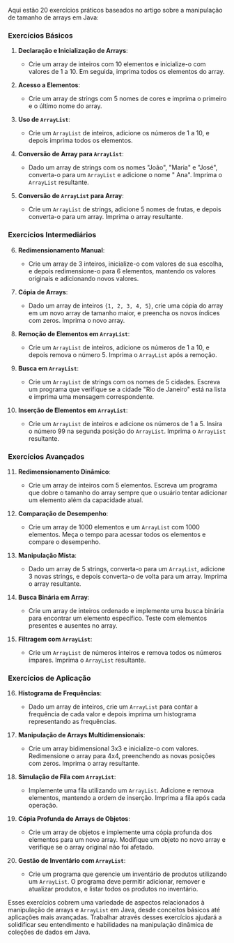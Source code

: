 Aqui estão 20 exercícios práticos baseados no artigo sobre a manipulação de tamanho de arrays em Java:

### Exercícios Básicos

1. **Declaração e Inicialização de Arrays**:
    - Crie um array de inteiros com 10 elementos e inicialize-o com valores de 1 a 10. Em seguida, imprima todos os
      elementos do array.

2. **Acesso a Elementos**:
    - Crie um array de strings com 5 nomes de cores e imprima o primeiro e o último nome do array.

3. **Uso de `ArrayList`**:
    - Crie um `ArrayList` de inteiros, adicione os números de 1 a 10, e depois imprima todos os elementos.

4. **Conversão de Array para `ArrayList`**:
    - Dado um array de strings com os nomes "João", "Maria" e "José", converta-o para um `ArrayList` e adicione o nome "
      Ana". Imprima o `ArrayList` resultante.

5. **Conversão de `ArrayList` para Array**:
    - Crie um `ArrayList` de strings, adicione 5 nomes de frutas, e depois converta-o para um array. Imprima o array
      resultante.

### Exercícios Intermediários

6. **Redimensionamento Manual**:
    - Crie um array de 3 inteiros, inicialize-o com valores de sua escolha, e depois redimensione-o para 6 elementos,
      mantendo os valores originais e adicionando novos valores.

7. **Cópia de Arrays**:
    - Dado um array de inteiros `{1, 2, 3, 4, 5}`, crie uma cópia do array em um novo array de tamanho maior, e preencha
      os novos índices com zeros. Imprima o novo array.

8. **Remoção de Elementos em `ArrayList`**:
    - Crie um `ArrayList` de inteiros, adicione os números de 1 a 10, e depois remova o número 5. Imprima o `ArrayList`
      após a remoção.

9. **Busca em `ArrayList`**:
    - Crie um `ArrayList` de strings com os nomes de 5 cidades. Escreva um programa que verifique se a cidade "Rio de
      Janeiro" está na lista e imprima uma mensagem correspondente.

10. **Inserção de Elementos em `ArrayList`**:
    - Crie um `ArrayList` de inteiros e adicione os números de 1 a 5. Insira o número 99 na segunda posição
      do `ArrayList`. Imprima o `ArrayList` resultante.

### Exercícios Avançados

11. **Redimensionamento Dinâmico**:
    - Crie um array de inteiros com 5 elementos. Escreva um programa que dobre o tamanho do array sempre que o usuário
      tentar adicionar um elemento além da capacidade atual.

12. **Comparação de Desempenho**:
    - Crie um array de 1000 elementos e um `ArrayList` com 1000 elementos. Meça o tempo para acessar todos os elementos
      e compare o desempenho.

13. **Manipulação Mista**:
    - Dado um array de 5 strings, converta-o para um `ArrayList`, adicione 3 novas strings, e depois converta-o de volta
      para um array. Imprima o array resultante.

14. **Busca Binária em Array**:
    - Crie um array de inteiros ordenado e implemente uma busca binária para encontrar um elemento específico. Teste com
      elementos presentes e ausentes no array.

15. **Filtragem com `ArrayList`**:
    - Crie um `ArrayList` de números inteiros e remova todos os números ímpares. Imprima o `ArrayList` resultante.

### Exercícios de Aplicação

16. **Histograma de Frequências**:
    - Dado um array de inteiros, crie um `ArrayList` para contar a frequência de cada valor e depois imprima um
      histograma representando as frequências.

17. **Manipulação de Arrays Multidimensionais**:
    - Crie um array bidimensional 3x3 e inicialize-o com valores. Redimensione o array para 4x4, preenchendo as novas
      posições com zeros. Imprima o array resultante.

18. **Simulação de Fila com `ArrayList`**:
    - Implemente uma fila utilizando um `ArrayList`. Adicione e remova elementos, mantendo a ordem de inserção. Imprima
      a fila após cada operação.

19. **Cópia Profunda de Arrays de Objetos**:
    - Crie um array de objetos e implemente uma cópia profunda dos elementos para um novo array. Modifique um objeto no
      novo array e verifique se o array original não foi afetado.

20. **Gestão de Inventário com `ArrayList`**:
    - Crie um programa que gerencie um inventário de produtos utilizando um `ArrayList`. O programa deve permitir
      adicionar, remover e atualizar produtos, e listar todos os produtos no inventário.

Esses exercícios cobrem uma variedade de aspectos relacionados à manipulação de arrays e `ArrayList` em Java, desde
conceitos básicos até aplicações mais avançadas. Trabalhar através desses exercícios ajudará a solidificar seu
entendimento e habilidades na manipulação dinâmica de coleções de dados em Java.
